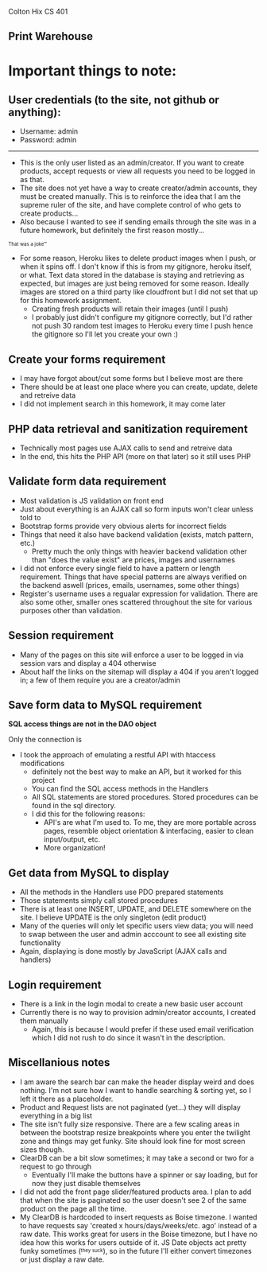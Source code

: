 Colton Hix
CS 401

Print Warehouse
-----

# Important things to note:

## User credentials (to the site, not github or anything):
 - Username: admin
 - Password: admin

-----

 - This is the only user listed as an admin/creator. If you want to create products, accept requests or view all requests you need to be logged in as that.
 - The site does not yet have a way to create creator/admin accounts, they must be created manually. This is to reinforce the idea that I am the supreme ruler of the site, and have complete control of who gets to create products...
 - Also because I wanted to see if sending emails through the site was in a future homework, but definitely the first reason mostly...

 <sup><sub>That was a joke&trade;</sup></sub>

 - For some reason, Heroku likes to delete product images when I push, or when it spins off. I don't know if this is from my gitignore, heroku itself, or what. Text data stored in the database is staying and retrieving as expected, but images are just being removed for some reason. Ideally images are stored on a third party like cloudfront but I did not set that up for this homework assignment.
    - Creating fresh products will retain their images (until I push)
    - I probably just didn't configure my gitignore correctly, but I'd rather not push 30 random test images to Heroku every time I push hence the gitignore so I'll let you create your own :)

## Create your forms requirement
- I may have forgot about/cut some forms but I believe most are there
- There should be at least one place where you can create, update, delete and retreive data
 - I did not implement search in this homework, it may come later

## PHP data retrieval and sanitization requirement
- Technically most pages use AJAX calls to send and retreive data
- In the end, this hits the PHP API (more on that later) so it still uses PHP

## Validate form data requirement
 - Most validation is JS validation on front end
 - Just about everything is an AJAX call so form inputs won't clear unless told to
 - Bootstrap forms provide very obvious alerts for incorrect fields
 - Things that need it also have backend validation (exists, match pattern, etc.)
    - Pretty much the only things with heavier backend validation other than "does the value exist" are prices, images and usernames
 - I did not enforce every single field to have a pattern or length requirement. Things that have special patterns are always verified on the backend aswell (prices, emails, usernames, some other things)
 - Register's username uses a regualar expression for validation. There are also some other, smaller ones scattered throughout the site for various purposes other than validation.

## Session requirement
 - Many of the pages on this site will enforce a user to be logged in via session vars and display a 404 otherwise
 - About half the links on the sitemap will display a 404 if you aren't logged in; a few of them require you are a creator/admin

## Save form data to MySQL requirement
**SQL access things are not in the DAO object**

Only the connection is

- I took the approach of emulating a restful API with htaccess modifications
    - definitely not the best way to make an API, but it worked for this project
    - You can find the SQL access methods in the Handlers
    - All SQL statements are stored procedures. Stored procedures can be found in the sql directory.
    - I did this for the following reasons:
        - API's are what I'm used to. To me, they are more portable across pages, resemble object orientation & interfacing, easier to clean input/output, etc.
        - More organization!

## Get data from MySQL to display
 - All the methods in the Handlers use PDO prepared statements
 - Those statements simply call stored procedures
 - There is at least one INSERT, UPDATE, and DELETE somewhere on the site. I believe UPDATE is the only singleton (edit product)
 - Many of the queries will only let specific users view data; you will need to swap between the user and admin acccount to see all existing site functionality
 - Again, displaying is done mostly by JavaScript (AJAX calls and handlers)

## Login requirement
 - There is a link in the login modal to create a new basic user account
 - Currently there is no way to provision admin/creator accounts, I created them manually
    - Again, this is because I would prefer if these used email verification which I did not rush to do since it wasn't in the description.

## Miscellanious notes
 - I am aware the search bar can make the header display weird and does nothing. I'm not sure how I want to handle searching & sorting yet, so I left it there as a placeholder.
 - Product and Request lists are not paginated (yet...) they will display everything in a big list
 - The site isn't fully size responsive. There are a few scaling areas in between the bootstrap resize breakpoints where you enter the twilight zone and things may get funky. Site should look fine for most screen sizes though.
 - ClearDB can be a bit slow sometimes; it may take a second or two for a request to go through
    - Eventually I'll make the buttons have a spinner or say loading, but for now they just disable themselves
 - I did not add the front page slider/featured products area. I plan to add that when the site is paginated so the user doesn't see 2 of the same product on the page all the time.
 - My ClearDB is hardcoded to insert requests as Boise timezone. I wanted to have requests say 'created x hours/days/weeks/etc. ago' instead of a raw date. This works great for users in the Boise timezone, but I have no idea how this works for users outside of it. JS Date objects act pretty funky sometimes (<sup><sub>they suck</sub></sup>), so in the future I'll either convert timezones or just display a raw date.
